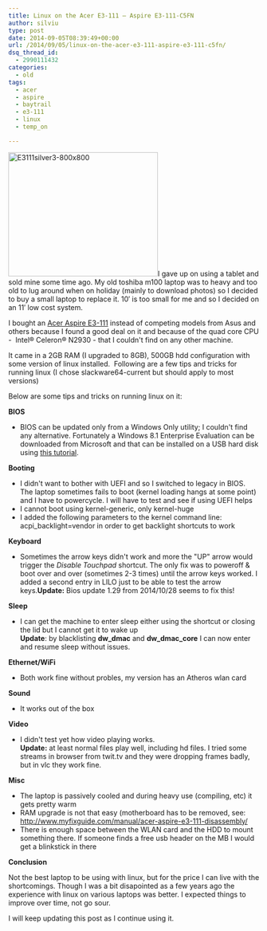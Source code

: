 ```yaml
---
title: Linux on the Acer E3-111 – Aspire E3-111-C5FN
author: silviu
type: post
date: 2014-09-05T08:39:49+00:00
url: /2014/09/05/linux-on-the-acer-e3-111-aspire-e3-111-c5fn/
dsq_thread_id:
  - 2990111432
categories:
  - old
tags:
  - acer
  - aspire
  - baytrail
  - e3-111
  - linux
  - temp_on

---
```

<img decoding="async" loading="lazy" class="alignleft size-medium wp-image-3034" src="http://blog.silviuvulcan.ro/wp-content/uploads/sites/2/2014/09/E3111silver3-800x800-300x249.jpg" alt="E3111silver3-800x800" width="300" height="249" />I gave up on using a tablet and sold mine some time ago. My old toshiba m100 laptop was to heavy and too old to lug around when on holiday (mainly to download photos) so I decided to buy a small laptop to replace it. 10&#8242; is too small for me and so I decided on an 11&#8242; low cost system.

I bought an [Acer Aspire E3-111][1] instead of competing models from Asus and others because I found a good deal on it and because of the quad core CPU -  Intel® Celeron® N2930 - that I couldn't find on any other machine.

It came in a 2GB RAM (I upgraded to 8GB), 500GB hdd configuration with some version of linux installed.  Following are a few tips and tricks for running linux (I chose slackware64-current but should apply to most versions)

Below are some tips and tricks on running linux on it:

**BIOS**

  * BIOS can be updated only from a Windows Only utility; I couldn't find any alternative. Fortunately a Windows 8.1 Enterprise Evaluation can be downloaded from Microsoft and that can be installed on a USB hard disk using [this tutorial][2].

**Booting**

  * I didn't want to bother with UEFI and so I switched to legacy in BIOS. The laptop sometimes fails to boot (kernel loading hangs at some point) and I have to powercycle. I will have to test and see if using UEFI helps
  * I cannot boot using kernel-generic, only kernel-huge
  * I added the following parameters to the kernel command line: acpi_backlight=vendor in order to get backlight shortcuts to work

**Keyboard**

  * Sometimes the arrow keys didn't work and more the "UP" arrow would trigger the _Disable Touchpad_ shortcut. The only fix was to poweroff & boot over and over (sometimes 2-3 times) until the arrow keys worked. I added a second entry in LILO just to be able to test the arrow keys.**Update:** Bios update 1.29 from 2014/10/28 seems to fix this!

**Sleep**

  * I can get the machine to enter sleep either using the shortcut or closing the lid but I cannot get it to wake up  
    **Update**: by blacklisting **dw_dmac** and **dw\_dmac\_core** I can now enter and resume sleep without issues.

**Ethernet/WiFi**

  * Both work fine without probles, my version has an Atheros wlan card

**Sound**

  * It works out of the box

**Video**

  * I didn't test yet how video playing works.  
    **Update:** at least normal files play well, including hd files. I tried some streams in browser from twit.tv and they were dropping frames badly, but in vlc they work fine.

**Misc**

  * The laptop is passively cooled and during heavy use (compiling, etc) it gets pretty warm
  * RAM upgrade is not that easy (motherboard has to be removed, see: http://www.myfixguide.com/manual/acer-aspire-e3-111-disassembly/
  * There is enough space between the WLAN card and the HDD to mount something there. If someone finds a free usb header on the MB I would get a blinkstick in there

**Conclusion**

Not the best laptop to be using with linux, but for the price I can live with the shortcomings. Though I was a bit disapointed as a few years ago the experience with linux on various laptops was better. I expected things to improve over time, not go sour.

I will keep updating this post as I continue using it.

 [1]: http://ark.intel.com/products/81073/Intel-Celeron-Processor-N2930-2M-Cache-up-to-2_16-GHz
 [2]: http://lifehacker.com/how-to-run-a-portable-version-of-windows-from-a-usb-dri-1565509124